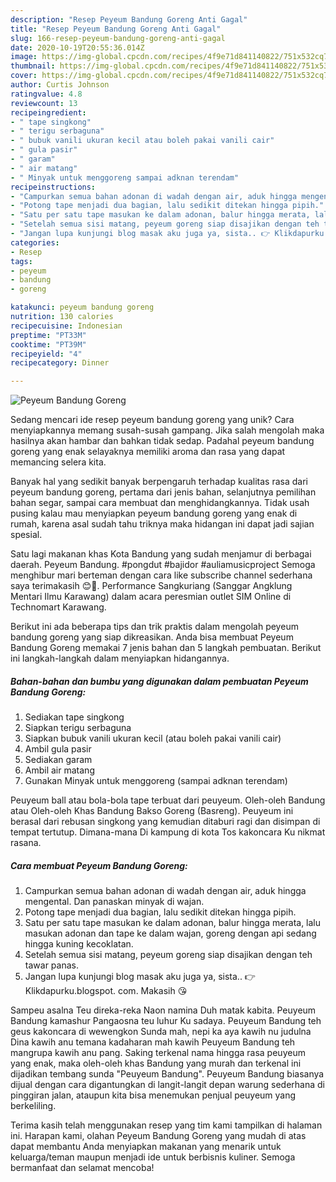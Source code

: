 ```yaml
---
description: "Resep Peyeum Bandung Goreng Anti Gagal"
title: "Resep Peyeum Bandung Goreng Anti Gagal"
slug: 166-resep-peyeum-bandung-goreng-anti-gagal
date: 2020-10-19T20:55:36.014Z
image: https://img-global.cpcdn.com/recipes/4f9e71d841140822/751x532cq70/peyeum-bandung-goreng-foto-resep-utama.jpg
thumbnail: https://img-global.cpcdn.com/recipes/4f9e71d841140822/751x532cq70/peyeum-bandung-goreng-foto-resep-utama.jpg
cover: https://img-global.cpcdn.com/recipes/4f9e71d841140822/751x532cq70/peyeum-bandung-goreng-foto-resep-utama.jpg
author: Curtis Johnson
ratingvalue: 4.8
reviewcount: 13
recipeingredient:
- " tape singkong"
- " terigu serbaguna"
- " bubuk vanili ukuran kecil atau boleh pakai vanili cair"
- " gula pasir"
- " garam"
- " air matang"
- " Minyak untuk menggoreng sampai adknan terendam"
recipeinstructions:
- "Campurkan semua bahan adonan di wadah dengan air, aduk hingga mengental. Dan panaskan minyak di wajan."
- "Potong tape menjadi dua bagian, lalu sedikit ditekan hingga pipih."
- "Satu per satu tape masukan ke dalam adonan, balur hingga merata, lalu masukan adonan dan tape ke dalam wajan, goreng dengan api sedang hingga kuning kecoklatan."
- "Setelah semua sisi matang, peyeum goreng siap disajikan dengan teh tawar panas."
- "Jangan lupa kunjungi blog masak aku juga ya, sista.. 👉 Klikdapurku.blogspot. com. Makasih 😘"
categories:
- Resep
tags:
- peyeum
- bandung
- goreng

katakunci: peyeum bandung goreng 
nutrition: 130 calories
recipecuisine: Indonesian
preptime: "PT33M"
cooktime: "PT39M"
recipeyield: "4"
recipecategory: Dinner

---
```



![Peyeum Bandung Goreng](https://img-global.cpcdn.com/recipes/4f9e71d841140822/751x532cq70/peyeum-bandung-goreng-foto-resep-utama.jpg)

Sedang mencari ide resep peyeum bandung goreng yang unik? Cara menyiapkannya memang susah-susah gampang. Jika salah mengolah maka hasilnya akan hambar dan bahkan tidak sedap. Padahal peyeum bandung goreng yang enak selayaknya memiliki aroma dan rasa yang dapat memancing selera kita.

Banyak hal yang sedikit banyak berpengaruh terhadap kualitas rasa dari peyeum bandung goreng, pertama dari jenis bahan, selanjutnya pemilihan bahan segar, sampai cara membuat dan menghidangkannya. Tidak usah pusing kalau mau menyiapkan peyeum bandung goreng yang enak di rumah, karena asal sudah tahu triknya maka hidangan ini dapat jadi sajian spesial.

Satu lagi makanan khas Kota Bandung yang sudah menjamur di berbagai daerah. Peyeum Bandung. #pongdut #bajidor #auliamusicproject Semoga menghibur mari berteman dengan cara like subscribe channel sederhana saya terimakasih 😊🙏. Performance Sangkuriang (Sanggar Angklung Mentari Ilmu Karawang) dalam acara peresmian outlet SIM Online di Technomart Karawang.


Berikut ini ada beberapa tips dan trik praktis dalam mengolah peyeum bandung goreng yang siap dikreasikan. Anda bisa membuat Peyeum Bandung Goreng memakai 7 jenis bahan dan 5 langkah pembuatan. Berikut ini langkah-langkah dalam menyiapkan hidangannya.

<!--inarticleads1-->

##### Bahan-bahan dan bumbu yang digunakan dalam pembuatan Peyeum Bandung Goreng:

1. Sediakan  tape singkong
1. Siapkan  terigu serbaguna
1. Siapkan  bubuk vanili ukuran kecil (atau boleh pakai vanili cair)
1. Ambil  gula pasir
1. Sediakan  garam
1. Ambil  air matang
1. Gunakan  Minyak untuk menggoreng (sampai adknan terendam)


Peuyeum ball atau bola-bola tape terbuat dari peuyeum. Oleh-oleh Bandung atau Oleh-oleh Khas Bandung Bakso Goreng (Basreng). Peuyeum ini berasal dari rebusan singkong yang kemudian ditaburi ragi dan disimpan di tempat tertutup. Dimana-mana Di kampung di kota Tos kakoncara Ku nikmat rasana. 

<!--inarticleads2-->

##### Cara membuat Peyeum Bandung Goreng:

1. Campurkan semua bahan adonan di wadah dengan air, aduk hingga mengental. Dan panaskan minyak di wajan.
1. Potong tape menjadi dua bagian, lalu sedikit ditekan hingga pipih.
1. Satu per satu tape masukan ke dalam adonan, balur hingga merata, lalu masukan adonan dan tape ke dalam wajan, goreng dengan api sedang hingga kuning kecoklatan.
1. Setelah semua sisi matang, peyeum goreng siap disajikan dengan teh tawar panas.
1. Jangan lupa kunjungi blog masak aku juga ya, sista.. 👉 Klikdapurku.blogspot. com. Makasih 😘


Sampeu asalna Teu direka-reka Naon namina Duh matak kabita. Peuyeum Bandung kamashur Pangaosna teu luhur Ku sadaya. Peuyeum Bandung teh geus kakoncara di wewengkon Sunda mah, nepi ka aya kawih nu judulna Dina kawih anu temana kadaharan mah kawih Peuyeum Bandung teh mangrupa kawih anu pang. Saking terkenal nama hingga rasa peuyeum yang enak, maka oleh-oleh khas Bandung yang murah dan terkenal ini dijadikan tembang sunda &#34;Peuyeum Bandung&#34;. Peuyeum Bandung biasanya dijual dengan cara digantungkan di langit-langit depan warung sederhana di pinggiran jalan, ataupun kita bisa menemukan penjual peuyeum yang berkeliling. 

Terima kasih telah menggunakan resep yang tim kami tampilkan di halaman ini. Harapan kami, olahan Peyeum Bandung Goreng yang mudah di atas dapat membantu Anda menyiapkan makanan yang menarik untuk keluarga/teman maupun menjadi ide untuk berbisnis kuliner. Semoga bermanfaat dan selamat mencoba!
